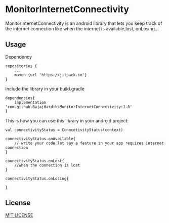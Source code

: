 # MonitorInternetConnectivity

MonitorInternetConnectivity is an android library that lets you keep track of the internet connection like when the internet is available,lost, onLosing...


## Usage

Dependency

    repositories {
        ...
        maven {url 'https://jitpack.io'}
    }

Include the library in your build.gradle

    dependencies{ 
        implementation 'com.github.BajajHardik:MonitorInternetConnectivity:1.0'
    }

This is how you can use this library in your android project:

    val connectivityStatus = ConncetivityStatus(context)

    connectivityStatus.onAvailable{
        // write your code let say a feature in your app requires internet connection
    }

    connectivityStatus.onLost{
        //when the connection is lost
    }

    connectivityStatus.onLosing{
        
    }


## License

[MIT LICENSE](https://github.com/BajajHardik/MonitorInternetConnectivity/blob/master/LICENSE)
